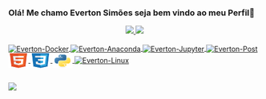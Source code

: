 ### Olá! Me chamo Everton Simões seja bem vindo ao meu Perfil👋

<div align="center">
  <a href="https://github.com/evertonmsimoes">
  <img height="120em" src="https://github-readme-stats.vercel.app/api?username=evertonmsimoes&show_icons=true&theme=merko&include_all_commits=true&count_private=true"/>
  <img height="120em" src="https://github-readme-stats.vercel.app/api/top-langs/?username=evertonmsimoes&layout=compact&langs_count=7&theme=merko"/>
</div>
 <div> 
  <div style="display: inline_block"><br>
  <img align="center" alt="Everton-Docker" height="30" width="40" src="https://cdn.jsdelivr.net/gh/devicons/devicon/icons/docker/docker-original-wordmark.svg">
  <img align="center" alt="Everton-Anaconda" height="30" width="40" src="https://cdn.jsdelivr.net/gh/devicons/devicon/icons/anaconda/anaconda-original.svg">
  <img align="center" alt="Everton-Jupyter" height="30" width="40" src="https://cdn.jsdelivr.net/gh/devicons/devicon/icons/jupyter/jupyter-original-wordmark.svg">
  <img align="center" alt="Everton-Post" height="30" width="40" src="https://cdn.jsdelivr.net/gh/devicons/devicon/icons/postgresql/postgresql-original.svg">
  <img align="center" alt="Everton-HTML" height="30" width="40" src="https://raw.githubusercontent.com/devicons/devicon/master/icons/html5/html5-original.svg">
  <img align="center" alt="Everton-CSS" height="30" width="40" src="https://raw.githubusercontent.com/devicons/devicon/master/icons/css3/css3-original.svg">
  <img align="center" alt="Everton-Python" height="30" width="40" src="https://raw.githubusercontent.com/devicons/devicon/master/icons/python/python-original.svg">
  <img align="center" alt="Everton-Linux" height="30" width="40" src="https://cdn.jsdelivr.net/gh/devicons/devicon/icons/linux/linux-original.svg">
    
</div>
   
  ##
   
 <div>
     <a href="https://www.linkedin.com/in/everton-simões-291393171/" target="_blank"><img src="https://img.shields.io/badge/-LinkedIn-%230077B5?style=for-the-badge&logo=linkedin&logoColor=white" target="_blank"></a> 
  </div>
<!--
**evertonmsimoes/evertonmsimoes** is a ✨ _special_ ✨ repository because its `README.md` (this file) appears on your GitHub profile.

Here are some ideas to get you started:


